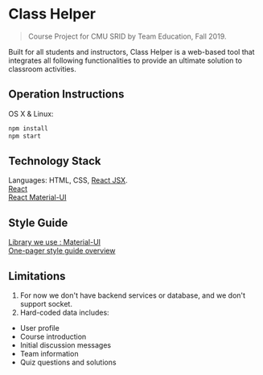 # Class Helper
> Course Project for CMU SRID by Team Education, Fall 2019.

Built for all students and instructors, Class Helper is a web-based tool that integrates all following functionalities to provide an ultimate solution to classroom activities.

## Operation Instructions

OS X & Linux:

```sh
npm install
npm start
```

## Technology Stack

Languages: HTML, CSS, [React JSX](https://www.w3schools.com/react/react_jsx.asp).   
[React](https://reactjs.org)   
[React Material-UI](https://material-ui.com)

## Style Guide
[Library we use : Material-UI](https://material-ui.com/
)  
[One-pager style guide overview](https://docs.google.com/presentation/d/1YaBJuu0ksGEKjpbduo1y9QoRgqan57ARS1yxzG4CCn8/edit#slide=id.p)
 

## Limitations
1. For now we don't have backend services or database, and we don't support socket. 
2. Hard-coded data includes:
  * User profile
  * Course introduction
  * Initial discussion messages
  * Team information
  * Quiz questions and solutions